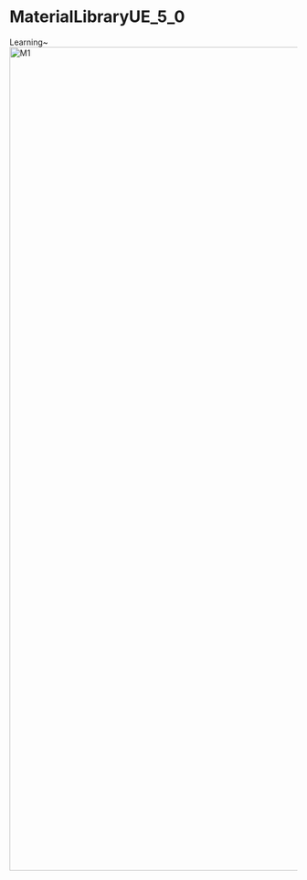 # MaterialLibraryUE_5_0
Learning~
<img width="1442" alt="M1" src="https://user-images.githubusercontent.com/58615333/166463411-fb5701f8-7d60-4184-aedb-f5ea24fa8d65.png">
